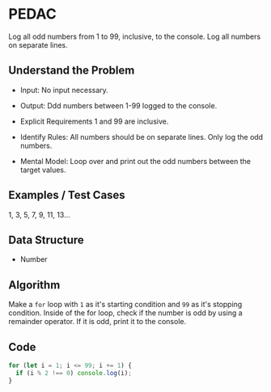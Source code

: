 # PEDAC

Log all odd numbers from 1 to 99, inclusive, to the console. Log all numbers on separate lines.

## Understand the Problem

- Input:
  No input necessary.

- Output:
  Ddd numbers between 1-99 logged to the console.

- Explicit Requirements
  1 and 99 are inclusive.

- Identify Rules:
  All numbers should be on separate lines.
  Only log the odd numbers.

- Mental Model:
  Loop over and print out the odd numbers between the target values.

## Examples / Test Cases

1, 3, 5, 7, 9, 11, 13...

## Data Structure

- Number

## Algorithm

Make a `for` loop with `1` as it's starting condition and `99` as it's stopping condition.
Inside of the for loop, check if the number is odd by using a remainder operator.
If it is odd, print it to the console.

## Code

```js
for (let i = 1; i <= 99; i += 1) {
  if (i % 2 !== 0) console.log(i);
}
```
